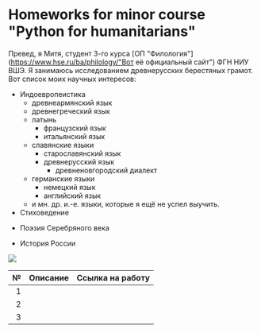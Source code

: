 # Homeworks for minor course "Python for humanitarians"

Превед, я Митя, студент 3-го курса [ОП "Филология"](https://www.hse.ru/ba/philology/"Вот её официальный сайт")  ФГН НИУ ВШЭ. Я занимаюсь исследованием древнерусских берестяных грамот. Вот список моих научных интересов:
+ Индоевропеистика
  - древнеармянский язык
  + древнегреческий язык
  - латынь
    + французский язык
    - итальянский язык
  + славянские языки
    - старославянский язык
    + древнерусский язык
      - древненовгородский диалект
  + германские языки
    - немецкий язык
    + английский язык
  - и мн. др. и.-е. языки, которые я ещё не успел выучить.
+ Стиховедение
- Поэзия Серебряного века
+ История России

![](https://pp.userapi.com/c847218/v847218593/56305/njrJjVaKkkI.jpg)

№|Описание|Ссылка на работу
---:|:---:|---
1||
2||
3||
